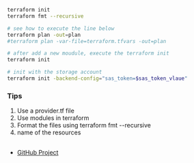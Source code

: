 


```bash
terraform init
terraform fmt --recursive

# see how to execute the line below
terraform plan -out=plan
#terraform plan -var-file=terraform.tfvars -out=plan

# after add a new moudule, execute the terraform init
terraform init

# init with the storage account
terraform init -backend-config="sas_token=$sas_token_vlaue"

```

### Tips

1. Use a provider.tf file
1. Use modules in terraform
1. Format the files using terraform fmt --recursive
1. name of the resources


##

- [GitHub Project](https://github.com/aminespinoza10/coleccion-terraform)